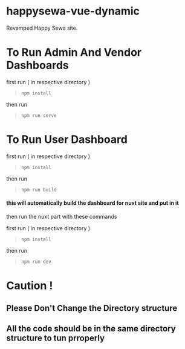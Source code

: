 # happysewa-vue-dynamic
Revamped Happy Sewa site. 

# To Run Admin And Vendor Dashboards 
first run  ( in respective directory )
> ``` npm install ```

then run  
> ``` npm run serve ```

# To Run User Dashboard

first run   ( in respective directory )
> ``` npm install ```

then run  
> ``` npm run build ```

#### this will automatically build the dashboard for nuxt site and put in it 

then run the nuxt part with these commands

first run   ( in respective directory )
> ``` npm install ```

then run  
> ``` npm run dev ```



# Caution ! 
##  Please Don't Change the Directory structure
## All the code should be in the same directory structure to tun prroperly
